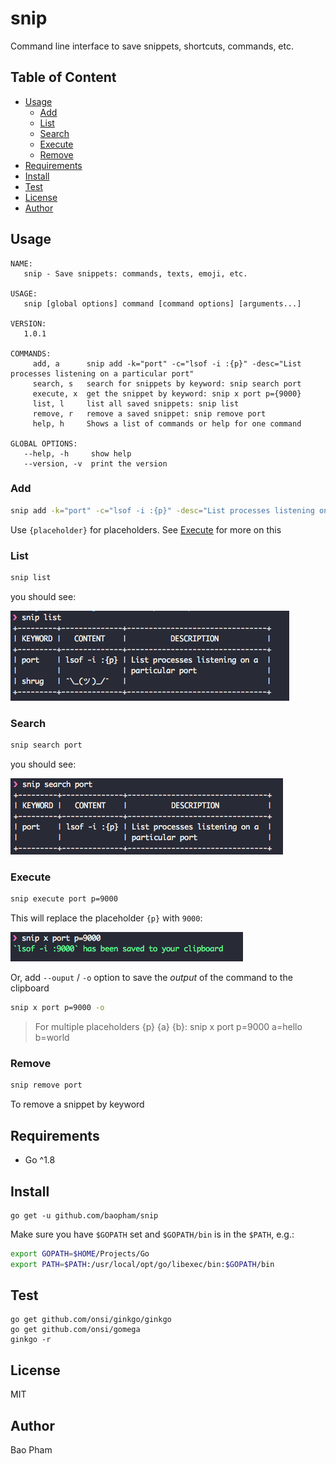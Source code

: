snip
============
Command line interface to save snippets, shortcuts, commands, etc.

Table of Content
----------------
* [Usage](#usage)
    * [Add](#add)
    * [List](#list)
    * [Search](#search)
    * [Execute](#execute)
    * [Remove](#remove)
* [Requirements](#requirements)
* [Install](#install)
* [Test](#test)
* [License](#license)
* [Author](#author)


Usage
--------
```
NAME:
   snip - Save snippets: commands, texts, emoji, etc.

USAGE:
   snip [global options] command [command options] [arguments...]

VERSION:
   1.0.1

COMMANDS:
     add, a      snip add -k="port" -c="lsof -i :{p}" -desc="List processes listening on a particular port"
     search, s   search for snippets by keyword: snip search port
     execute, x  get the snippet by keyword: snip x port p={9000}
     list, l     list all saved snippets: snip list
     remove, r   remove a saved snippet: snip remove port
     help, h     Shows a list of commands or help for one command

GLOBAL OPTIONS:
   --help, -h     show help
   --version, -v  print the version
```

### Add

```bash
snip add -k="port" -c="lsof -i :{p}" -desc="List processes listening on a particular port"
```

Use `{placeholder}` for placeholders. See [Execute](#execute) for more on this

### List

```bash
snip list
```

you should see:

![list](screenshots/list.png)

### Search

```bash
snip search port
```

you should see:

![search](screenshots/search.png)

### Execute

```bash
snip execute port p=9000
```

This will replace the placeholder `{p}` with `9000`:

![execute](screenshots/execute.png)

Or, add `--ouput` / `-o` option to save the *output* of the command to the clipboard

```bash
snip x port p=9000 -o
```

> For multiple placeholders {p} {a} {b}: snip x port p=9000 a=hello b=world

### Remove

```bash
snip remove port
```

To remove a snippet by keyword


Requirements
-------------
* Go ^1.8

Install
------
```
go get -u github.com/baopham/snip
```

Make sure you have `$GOPATH` set and `$GOPATH/bin` is in the `$PATH`, e.g.:

```bash
export GOPATH=$HOME/Projects/Go
export PATH=$PATH:/usr/local/opt/go/libexec/bin:$GOPATH/bin
```

Test
----

```
go get github.com/onsi/ginkgo/ginkgo
go get github.com/onsi/gomega
ginkgo -r
```


License
--------
MIT

Author
-------
Bao Pham
